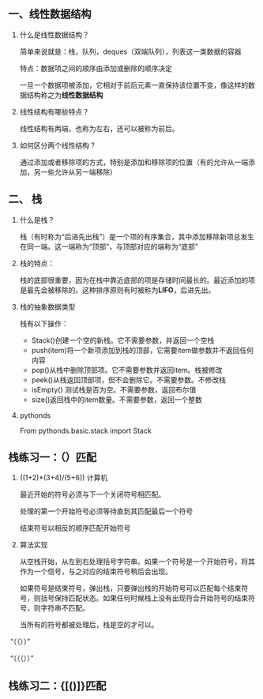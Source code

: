 ## 一、线性数据结构

1. 什么是线性数据结构？

   简单来说就是：栈，队列，deques（双端队列），列表这一类数据的容器

   特点：数据项之间的顺序由添加或删除的顺序决定

   一旦一个数据项被添加，它相对于前后元素一直保持该位置不变，像这样的数据结构称之为**线性数据结构**

2. 线性结构有哪些特点？

   线性结构有两端，也称为左右，还可以被称为前后。

3. 如何区分两个线性结构？

   通过添加或者移除项的方式，特别是添加和移除项的位置（有的允许从一端添加，另一些允许从另一端移除）





## 二、 栈

1. 什么是栈？

   栈（有时称为“后进先出栈”）是一个项的有序集合，其中添加移除新项总发生在同一端。这一端称为“顶部”，与顶部对应的端称为“底部”

2. 栈的特点：

   栈的底部很重要，因为在栈中靠近底部的项是存储时间最长的。最近添加的项是最先会被移除的。这种排序原则有时被称为**LIFO**，后进先出。

3. 栈的抽象数据类型

   栈有以下操作：

   - Stack()创建一个空的新栈。它不需要参数，并返回一个空栈
   - push(item)将一个新项添加到栈的顶部，它需要item做参数并不返回任何内容
   - pop()从栈中删除顶部项。它不需要参数并返回item。栈被修改
   - peek()从栈返回顶部项，但不会删除它。不需要参数。不修改栈
   - isEmpty() 测试栈是否为空。不需要参数，返回布尔值
   - size()返回栈中的item数量。不需要参数，返回一个整数

4. pythonds

   From pythonds.basic.stack import Stack

## 栈练习一：（）匹配

1. ((1+2)*(3+4)/(5+6)) 计算机

   最近开始的符号必须与下一个关闭符号相匹配。

   处理的第一个开始符号必须等待直到其匹配最后一个符号

   结束符号以相反的顺序匹配开始符号

2. 算法实现

   从空栈开始，从左到右处理括号字符串。如果一个符号是一个开始符号，将其作为一个信号，与之对应的结束符号稍后会出现。

   如果符号是结束符号，弹出栈，只要弹出栈的开始符号可以匹配每个结束符号，则括号保持匹配状态。如果任何时候栈上没有出现符合开始符号的结束符号，则字符串不匹配。

   当所有的符号都被处理后，栈是空的才可以。



​       “（（））”

​      “（（（））”

## 栈练习二：{[()]}匹配























